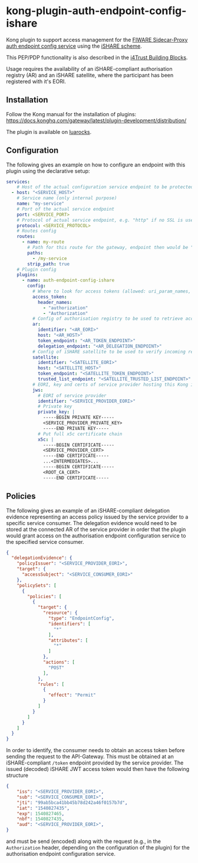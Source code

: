 # kong-plugin-auth-endpoint-config-ishare

Kong plugin to support access management for the 
[FIWARE Sidecar-Proxy auth endpoint config service](https://github.com/FIWARE/endpoint-auth-service/tree/main/src/endpoint-configuration-service) using 
the [iSHARE scheme](https://dev.ishareworks.org/index.html).

This PEP/PDP functionality is also described in 
the [i4Trust Building Blocks](https://github.com/i4Trust/building-blocks).

Usage requires the availability of an iSHARE-compliant authorisation registry (AR) and an 
iSHARE satellite, where the participant has been registered with it's EORI.


## Installation

Follow the Kong manual for the installation of plugins: 
<https://docs.konghq.com/gateway/latest/plugin-development/distribution/>

The plugin is available 
on [luarocks](https://luarocks.org/modules/fiware/kong-plugin-auth-endpoint-config-ishare).



## Configuration

The following gives an example on how to configure an endpoint with this plugin 
using the declarative setup:
```yaml
services:
    # Host of the actual configuration service endpoint to be protected
  - host: "<SERVICE_HOST>"
    # Service name (only internal purpose)
    name: "my-service"
    # Port of the actual service endpoint
    port: <SERVICE_PORT>
    # Protocol of actual service endpoint, e.g. "http" if no SSL is used
    protocol: <SERVICE_PROTOCOL>
    # Routes config
    routes:
      - name: my-route
        # Path for this route for the gateway, endpoint then would be "https://my-kong-host/my-service"
        paths:
          - /my-service
        strip_path: true
    # Plugin config
    plugins:
      - name: auth-endpoint-config-ishare
        config:
          # Where to look for access tokens (allowed: uri_param_names, header_names, cookie_names)
          access_token:
            header_names:
              - "authorization"
              - "Authorization"
          # Config of authorisation registry to be used to retrieve access policies
          ar:
            identifier: "<AR_EORI>"
            host: "<AR_HOST>"
            token_endpoint: "<AR_TOKEN_ENDPOINT>"
            delegation_endpoint: "<AR_DELEGATION_ENDPOINT>"
          # Config of iSHARE satellite to be used to verify incoming requests
          satellite:
            identifier: "<SATELLITE_EORI>"
            host: "<SATELLITE_HOST>"
            token_endpoint: "<SATELLITE_TOKEN_ENDPOINT>"
            trusted_list_endpoint: "<SATELLITE_TRUSTED_LIST_ENDPOINT>"
          # EORI, key and certs of service provider hosting this Kong instance
          jws:
            # EORI of service provider
            identifier: "<SERVICE_PROVIDER_EORI>"
            # Private key
            private_key: |
              -----BEGIN PRIVATE KEY-----
              <SERVICE_PROVIDER_PRIVATE_KEY>
              -----END PRIVATE KEY-----
            # Put full x5c certificate chain
            x5c: |
              -----BEGIN CERTIFICATE-----
              <SERVICE_PROVIDER_CERT>
              -----END CERTIFICATE-----
              ...<INTERMEDIATES>...
              -----BEGIN CERTIFICATE-----
              <ROOT_CA_CERT>
              -----END CERTIFICATE-----
```



## Policies

The following gives an example of an iSHARE-compliant delegation evidence 
representing an access policy issued by the service provider to a specific 
service consumer. The delegation evidence would need to be stored at the 
connected AR of the service provider in order that the plugin would grant access on the 
authorisation endpoint configuration service to the specified service consumer.

```json
{
  "delegationEvidence": {
    "policyIssuer": "<SERVICE_PROVIDER_EORI>",
    "target": {
      "accessSubject": "<SERVICE_CONSUMER_EORI>"
    },
    "policySets": [
      {
        "policies": [
          {
            "target": {
              "resource": {
                "type": "EndpointConfig",
                "identifiers": [
                  "*"
                ],
                "attributes": [
                  "*"
                ]
              },
              "actions": [
                "POST"
              ],
            },
            "rules": [
              {
                "effect": "Permit"
              }
            ]
          }
        ]
      }
    ]
  }
}
```

In order to identify, the consumer needs to obtain an access token before sending the 
request to the API-Gateway. This must be obtained at an iSHARE-compliant 
`/token` endpoint provided by the service provider. The issued (decoded) iSHARE JWT access token 
would then have the following structure
```json
{
    "iss": "<SERVICE_PROVIDER_EORI>",
    "sub": "<SERVICE_CONSUMER_EORI>",
    "jti": "99ab5bca41bb45b78d242a46f0157b7d",
    "iat": "1540827435",
    "exp": 1540827465,
    "nbf": 1540827435,
    "aud": "<SERVICE_PROVIDER_EORI>",
}
```
and must be send (encoded) along with the request (e.g., in the `Authorization` header, depending on 
the configuration of the plugin) for the authorisation endpoint configuration service.
